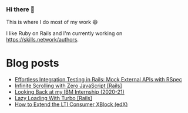 ### Hi there 👋

This is where I do most of my work 😄

I like Ruby on Rails and I'm currently working on https://skills.network/authors.

# Blog posts
<!-- BLOG-POST-LIST:START -->
- [Effortless Integration Testing in Rails: Mock External APIs with RSpec](https://dev.to/mroudnitski/mocking-api-requests-in-rspec-rails-12ej)
- [Infinite Scrolling with Zero JavaScript [Rails]](https://dev.to/mroudnitski/achieving-smooth-infinite-scrolling-with-zero-javascript-leveraging-hotwire-and-turbo-frames-in-ruby-on-rails-41lo)
- [Looking Back at my IBM Internship &lpar;2020-21&rpar;](https://dev.to/mroudnitski/looking-back-at-my-ibm-internship-2020-21-100o)
- [Lazy Loading With Turbo [Rails]](https://dev.to/mroudnitski/lazy-loading-with-turbo-rails-4018)
- [How to Extend the LTI Consumer XBlock &lpar;edX&rpar;](https://dev.to/mroudnitski/how-to-extend-the-lti-consumer-xblock-edx-4g8i)
<!-- BLOG-POST-LIST:END -->
